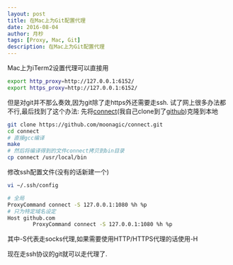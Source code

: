 ```yaml
---
layout: post
title: 在Mac上为Git配置代理
date: 2016-08-04
author: 月杪
tags: [Proxy, Mac, Git]
description: 在Mac上为Git配置代理
---
```


Mac上为iTerm2设置代理可以直接用
```bash
export http_proxy=http://127.0.0.1:6152/
export https_proxy=http://127.0.0.1:6152/
```
但是对git并不那么奏效,因为git除了走https外还需要走ssh.
试了网上很多办法都不行,最后找到了这个办法:
先将[connect](https://bitbucket.org/gotoh/connect)(我自己clone到了[github](https://github.com/moonagic/connect))克隆到本地
```bash
git clone https://github.com/moonagic/connect.git
cd connect
# 直接gcc编译
make
# 然后将编译得到的文件connect拷贝到bin目录
cp connect /usr/local/bin
```
修改ssh配置文件(没有的话新建一个)
```bash
vi ~/.ssh/config
```

```bash
# 全局
ProxyCommand connect -S 127.0.0.1:1080 %h %p
# 只为特定域名设定
Host github.com
        ProxyCommand connect -S 127.0.0.1:1080 %h %p
```
其中-S代表走socks代理,如果需要使用HTTP/HTTPS代理的话使用-H

现在走ssh协议的git就可以走代理了.
